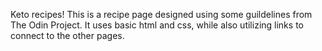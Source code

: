 Keto recipes! This is a recipe page designed using some guildelines from
The Odin Project. It uses basic html and css, while also utilizing links
to connect to the other pages.
